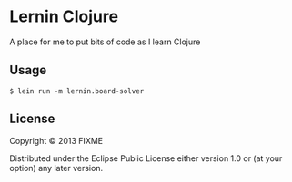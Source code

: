 # Lernin Clojure

A place for me to put bits of code as I learn Clojure

## Usage

    $ lein run -m lernin.board-solver

## License

Copyright © 2013 FIXME

Distributed under the Eclipse Public License either version 1.0 or (at
your option) any later version.
